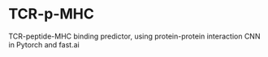 # TCR-p-MHC
TCR-peptide-MHC binding predictor, using protein-protein interaction CNN in Pytorch and fast.ai
